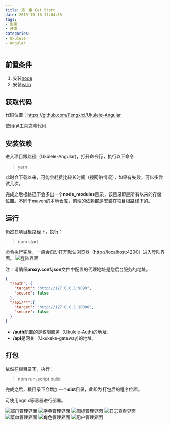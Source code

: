 ```yaml
---
title: 第一章 Get Start
date: 2019-10-16 17:04:15
tags:
- 部署
- 开发
categories:
- Ukulele
- Angular
---
```

## 前置条件
1. 安装[node](https://nodejs.org)
2. 安装[yarn](https://yarn.bootcss.com)

## 获取代码

代码位置：https://github.com/Fengxici/Ukulele-Angular

使用git工具克隆代码

## 安装依赖
进入项目跟路径（Ukulele-Angular)，打开命令行，执行以下命令
> yarn

此时会下载以来，可能会耗费比较长时间（视网络情况），如果有失败，可以多尝试几次。

完成之后根路径下会多出一个**node_modules**目录，该目录即是所有以来的存储位置。不同于maven的本地仓库，前端的依赖都是安装在项目根路径下的。

## 运行
仍然在项目根路径下，执行：
> npm start

命令执行完后，一般会自动打开默认浏览器（http://localhost:4200）进入登陆界面。
![登陆界面](/images/ukulele/spring-cloud/angular-login.png)

注：请确保**proxy.conf.json**文件中配置的代理地址是您后台服务的地址。
``` json
{
  "/auth": {
    "target": "http://127.0.0.1:9090",
    "secure": false
  },
  "/api/**":{
    "target": "http://127.0.0.1:10000",
    "secure": false
  }
}
```
- **/auth**配置的是权限服务（Ukulele-Auth)的地址，
- **/api**是网关（Ukukeke-gateway)的地址。

## 打包
依然在根目录下，执行：
>npm run-script build

完成之后，根目录下会增加一个**dist**目录，此即为打包后的程序位置。

可使用ngnix等容器进行部署。

![部门管理界面](/images/ukulele/angular/dept.png)
![字典管理界面](/images/ukulele/angular/dict.png)
![图标管理界面](/images/ukulele/angular/icon.png)
![日志查看界面](/images/ukulele/angular/log.png)
![菜单管理界面](/images/ukulele/angular/menu.png)
![角色管理界面](/images/ukulele/angular/role.png)
![用户管理界面](/images/ukulele/angular/user.png)


